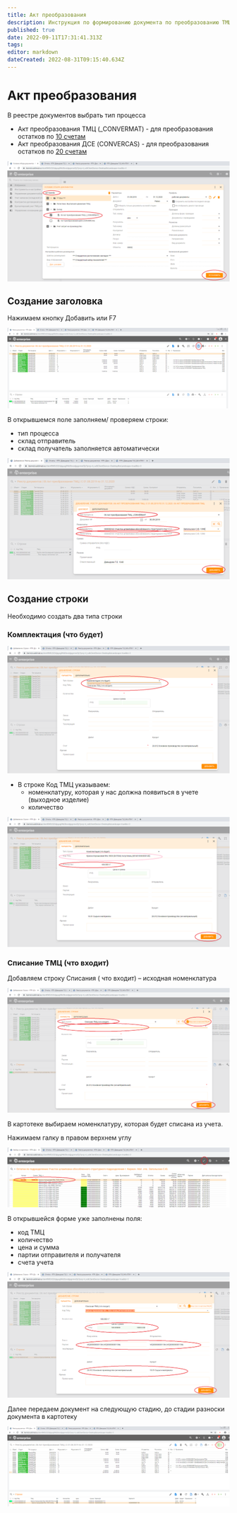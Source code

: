 ```yaml
---
title: Акт преобразования
description: Инструкция по формированию документа по преобразованию ТМЦ
published: true
date: 2022-09-11T17:31:41.313Z
tags: 
editor: markdown
dateCreated: 2022-08-31T09:15:40.634Z
---
```


# Акт преобразования

В реестре документов выбрать тип процесса

* Акт преобразования ТМЦ (\_CONVERMAT) - для преобразования остатков по [10 счетам](../../nsi-uchet/plan-schetov.md)
* Акт преобразования ДСЕ (CONVERCAS) - для преобразования остатков по [20 счетам](../../nsi-uchet/plan-schetov.md)

![1.png](<../../../assets/1 (29)1.png>)

## Создание заголовка

Нажимаем кнопку Добавить или F7

![2.png](<../../../assets/2 (4)1.png>)

В открывшемся поле заполняем/ проверяем строки:

* тип процесса
* склад отправитель
* склад получатель заполняется автоматически

![3.png](<../../../assets/3 (21)1.png>)

## Создание строки

Необходимо создать два типа строки

### Комплектация (что будет)

![4.png](<../../../assets/4 (15)1.png>)

* В строке Код ТМЦ указываем:
  * номенклатуру, которая у нас должна появиться в учете (выходное изделие)
  * количество

![5.png](<../../../assets/5 (23)1.png>)

### Списание ТМЦ (что входит)

Добавляем строку Списания ( что входит) – исходная номенклатура

![7.png](<../../../assets/7 (7)1.png>)

В картотеке выбираем номенклатуру, которая будет списана из учета.

Нажимаем галку в правом верхнем углу

![8.png](<../../../assets/8 (14)1.png>)

В открывшейся форме уже заполнены поля:

* код ТМЦ
* количество
* цена и сумма
* партии отправителя и получателя
* счета учета

![9.png](<../../../assets/9 (7)1.png>)

Далее передаем документ на следующую стадию, до стадии разноски документа в картотеку

![10.png](<../../../assets/10 (3)1.png>)
